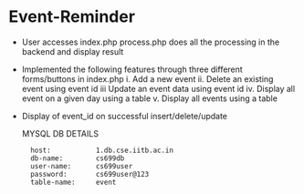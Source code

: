 # Event-Reminder

- User accesses index.php process.php does all the processing in the backend and display result

- Implemented the following features through three different forms/buttons in index.php
			i.  Add a new event
			ii. Delete an existing event using event id
			iii Update an event data using event id
			iv. Display all event on a given day using a table 
			v.  Display all events using a table
			
- Display of event_id on successful insert/delete/update			

    MYSQL DB DETAILS

	    host:           1.db.cse.iitb.ac.in
	    db-name:        cs699db
	    user-name:      cs699user
	    password:       cs699user@123
	    table-name:     event    
